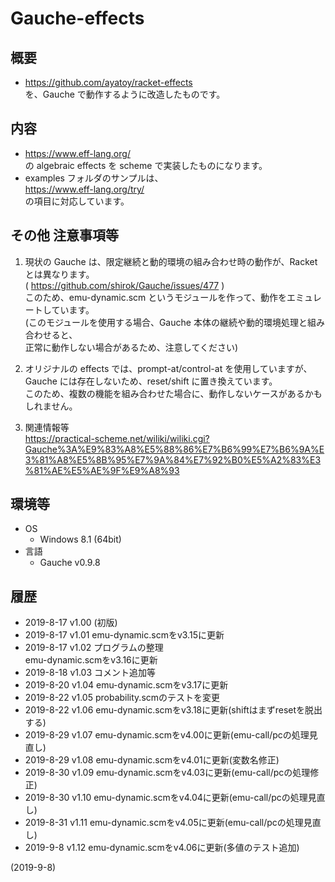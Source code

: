 # Gauche-effects

## 概要
- https://github.com/ayatoy/racket-effects  
  を、Gauche で動作するように改造したものです。


## 内容
- https://www.eff-lang.org/  
  の algebraic effects を scheme で実装したものになります。
- examples フォルダのサンプルは、  
  https://www.eff-lang.org/try/  
  の項目に対応しています。


## その他 注意事項等
1. 現状の Gauche は、限定継続と動的環境の組み合わせ時の動作が、Racket とは異なります。  
   ( https://github.com/shirok/Gauche/issues/477 )  
   このため、emu-dynamic.scm というモジュールを作って、動作をエミュレートしています。  
   (このモジュールを使用する場合、Gauche 本体の継続や動的環境処理と組み合わせると、  
   正常に動作しない場合があるため、注意してください)

2. オリジナルの effects では、prompt-at/control-at を使用していますが、  
   Gauche には存在しないため、reset/shift に置き換えています。  
   このため、複数の機能を組み合わせた場合に、動作しないケースがあるかもしれません。

3. 関連情報等  
   https://practical-scheme.net/wiliki/wiliki.cgi?Gauche%3A%E9%83%A8%E5%88%86%E7%B6%99%E7%B6%9A%E3%81%A8%E5%8B%95%E7%9A%84%E7%92%B0%E5%A2%83%E3%81%AE%E5%AE%9F%E9%A8%93


## 環境等
- OS
  - Windows 8.1 (64bit)
- 言語
  - Gauche v0.9.8

## 履歴
- 2019-8-17  v1.00 (初版)
- 2019-8-17  v1.01 emu-dynamic.scmをv3.15に更新
- 2019-8-17  v1.02 プログラムの整理  
  emu-dynamic.scmをv3.16に更新
- 2019-8-18  v1.03 コメント追加等
- 2019-8-20  v1.04 emu-dynamic.scmをv3.17に更新
- 2019-8-22  v1.05 probability.scmのテストを変更
- 2019-8-22  v1.06 emu-dynamic.scmをv3.18に更新(shiftはまずresetを脱出する)
- 2019-8-29  v1.07 emu-dynamic.scmをv4.00に更新(emu-call/pcの処理見直し)
- 2019-8-29  v1.08 emu-dynamic.scmをv4.01に更新(変数名修正)
- 2019-8-30  v1.09 emu-dynamic.scmをv4.03に更新(emu-call/pcの処理修正)
- 2019-8-30  v1.10 emu-dynamic.scmをv4.04に更新(emu-call/pcの処理見直し)
- 2019-8-31  v1.11 emu-dynamic.scmをv4.05に更新(emu-call/pcの処理見直し)
- 2019-9-8   v1.12 emu-dynamic.scmをv4.06に更新(多値のテスト追加)


(2019-9-8)
